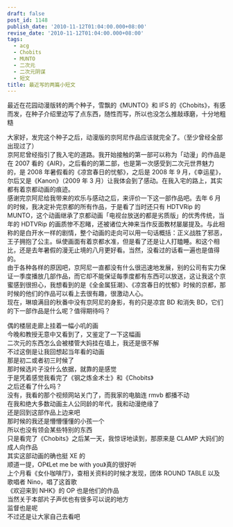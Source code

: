 ```yaml
---
draft: false
post_id: 1148
publish_date: '2010-11-12T01:04:00.000+08:00'
revise_date: '2010-11-12T01:04:00.000+08:00'
tags:
  - acg
  - Chobits
  - MUNTO
  - 二次元
  - 二次元阴谋
  - 短文
title: 最近写的两篇小短文
---
```


最近在花园动漫版转的两个种子，雪飘的《MUNTO》和 IFS 的《Chobits》，有感而发，在种子介绍里边写了点东西，随性而写，所以也没怎么推敲琢磨，十分地粗糙

大家好，发完这个种子之后，动漫版的京阿尼作品应该就完全了。（至少曾经全部出现过了）  
京阿尼曾经指引了我入宅的道路。我开始接触的第一部可以称为「动漫」的作品是在 2007 看的《AIR》，之后看的的第二部，也是第一次感受到二次元世界魅力的，是 2008 年暑假看的《凉宫春日的忧郁》，之后是 2008 年 9 月，《幸运星》，尔后又是《Kanon》（2009 年 3 月）让我体会到了感动。在我入宅的路上，其实都有着京都动画的痕迹。  
感谢完京阿尼给我带来的欢乐与感动之后，来评价一下这一部作品吧。去年 6 月的时候，我决定补完京都的所有作品，于是看了当时还只有 HDTVRip 的 MUNTO，这个动画继承了京都动画「电视台放送的都是劣质版」的优秀传统，当年的 HDTVRip 的画质惨不忍睹，还被诸位大神来当作反面教材屡屡提及。与此相称的是白开水一样的剧情，整个动画的走向可以用一句话概括：正义战胜了邪恶，王子拥抱了公主。纵使画面有着京都水准，但是看了还是让人打瞌睡。和这个相比，还是去年暑假的漫无止境的八月更好看。当然，没看过的话看一遍也是值得的。  
由于各种各样的原因吧，京阿尼一直都没有什么很迅速地发展，别的公司有实力保证一季度播放几部作品，而它却不能保证每季度都有东西可以放送，这让我这个京蜜感到很担心，我想看到的是《全金属狂潮》、《凉宫春日的忧郁》时候的京都，那时候的他们的作品可以看上去很有趣，很激动人心。  
现在，琳琅满目的秋番中没有京阿尼的身影，有的只是凉宫 BD 和消失 BD，它们的下一部作品是什么呢？值得期待吗？

偶的楼层走廊上挂着一幅小叽的画  
今晚和教授无意中又看到了，又鉴定了一下这幅画  
二次元的东西怎么会被楼管大妈挂在墙上，我还是很不解  
不过这倒是让我回想起当年看的动画  
那是初二或者初三时候了  
那时候选片子没什么依据，就靠的是感觉  
于是凭着感觉我看完了《钢之炼金术士》和《Chobits》  
之后还看了什么吗？  
没有，我看的那个视频网站关门了，而我家的电脑连 rmvb 都播不动  
在我和绝大多数动画主人公同龄的年代，我和动漫绝缘了  
还是回到这部作品上边来吧  
那时候的我还是懵懵懂懂的小孩一个  
所以也没有领会某些特别的东西  
只是看完了《Chobits》之后某一天，我惊讶地读到，那原来是 CLAMP 大妈们的成人向作品  
其实这部动画的确也挺 XE 的  
顺道一提，OP《Let me be with you》真的很好听  
上个月看《女仆咖啡厅》，查相关资料的时候才发现，团体 ROUND TABLE 以及歌唱者 Nino，唱了这首歌  
《欢迎来到 NHK》的 OP 也是他们的作品  
当然关于本部片子声优也有很多可以说的地方  
监督也是呢  
不过还是让大家自己去看吧
